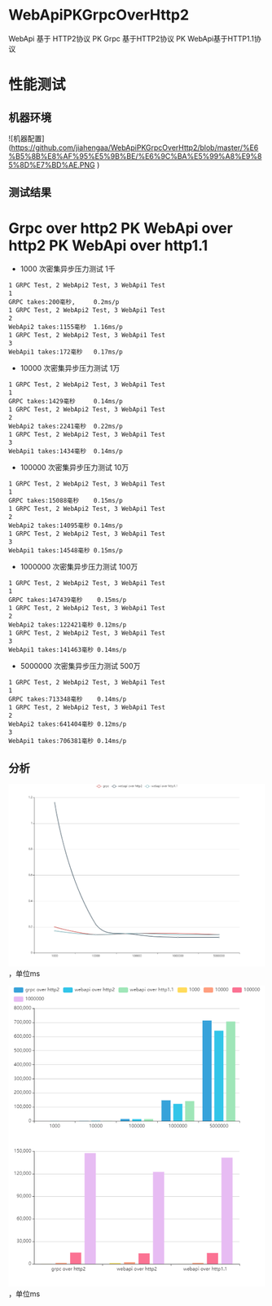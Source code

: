 # WebApiPKGrpcOverHttp2
WebApi 基于 HTTP2协议 PK Grpc 基于HTTP2协议 PK WebApi基于HTTP1.1协议

# 性能测试

## 机器环境
![机器配置]
(https://github.com/jiahengaa/WebApiPKGrpcOverHttp2/blob/master/%E6%B5%8B%E8%AF%95%E5%9B%BE/%E6%9C%BA%E5%99%A8%E9%85%8D%E7%BD%AE.PNG )
## 测试结果
# **Grpc over http2 PK WebApi over http2 PK WebApi over http1.1**

- 1000 次密集异步压力测试  1千

```
1 GRPC Test, 2 WebApi2 Test, 3 WebApi1 Test
1
GRPC takes:200毫秒,     0.2ms/p
1 GRPC Test, 2 WebApi2 Test, 3 WebApi1 Test
2
WebApi2 takes:1155毫秒  1.16ms/p
1 GRPC Test, 2 WebApi2 Test, 3 WebApi1 Test
3
WebApi1 takes:172毫秒   0.17ms/p
```

- 10000 次密集异步压力测试 1万

```
1 GRPC Test, 2 WebApi2 Test, 3 WebApi1 Test
1
GRPC takes:1429毫秒     0.14ms/p
1 GRPC Test, 2 WebApi2 Test, 3 WebApi1 Test
2
WebApi2 takes:2241毫秒  0.22ms/p
1 GRPC Test, 2 WebApi2 Test, 3 WebApi1 Test
3
WebApi1 takes:1434毫秒  0.14ms/p
```

- 100000 次密集异步压力测试 10万

```
1 GRPC Test, 2 WebApi2 Test, 3 WebApi1 Test
1
GRPC takes:15088毫秒    0.15ms/p
1 GRPC Test, 2 WebApi2 Test, 3 WebApi1 Test
2
WebApi2 takes:14095毫秒 0.14ms/p
1 GRPC Test, 2 WebApi2 Test, 3 WebApi1 Test
3
WebApi1 takes:14548毫秒 0.15ms/p

```

- 1000000 次密集异步压力测试 100万

```
1 GRPC Test, 2 WebApi2 Test, 3 WebApi1 Test
1
GRPC takes:147439毫秒    0.15ms/p
1 GRPC Test, 2 WebApi2 Test, 3 WebApi1 Test
2
WebApi2 takes:122421毫秒 0.12ms/p
1 GRPC Test, 2 WebApi2 Test, 3 WebApi1 Test
3
WebApi1 takes:141463毫秒 0.14ms/p
```

- 5000000 次密集异步压力测试 500万

```
1 GRPC Test, 2 WebApi2 Test, 3 WebApi1 Test
1
GRPC takes:713348毫秒    0.14ms/p
1 GRPC Test, 2 WebApi2 Test, 3 WebApi1 Test
2
WebApi2 takes:641404毫秒 0.12ms/p
3
WebApi1 takes:706381毫秒 0.14ms/p
```


## 分析
![每次请求所花费的时间](https://github.com/jiahengaa/WebApiPKGrpcOverHttp2/blob/master/%E6%B5%8B%E8%AF%95%E5%9B%BE/%E6%80%A7%E8%83%BD%E5%AF%B9%E6%AF%94%E5%9B%BE.png "每次请求所花费的时间")，单位ms

![请求所花费的总时间](https://github.com/jiahengaa/WebApiPKGrpcOverHttp2/blob/master/%E6%B5%8B%E8%AF%95%E5%9B%BE/%E6%80%A7%E8%83%BD%E8%80%97%E6%97%B6%E5%AF%B9%E6%AF%94%E5%9B%BE.png "每次请求所花费的时间")，单位ms
